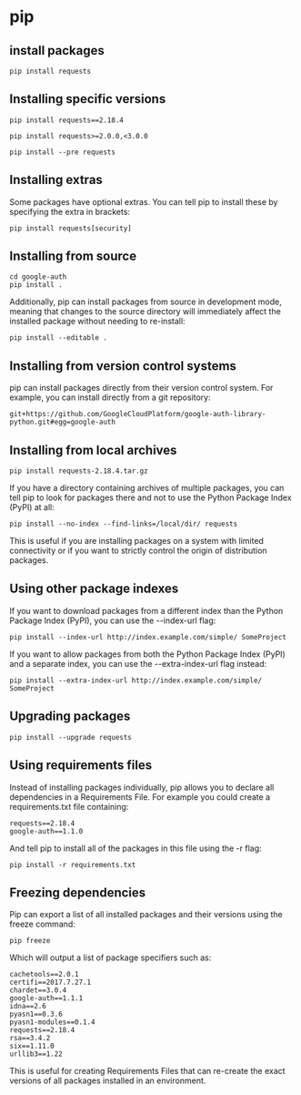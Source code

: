 # pip

## install packages

```
pip install requests
```

## Installing specific versions

```
pip install requests==2.18.4

pip install requests>=2.0.0,<3.0.0

pip install --pre requests
```

## Installing extras

Some packages have optional extras. You can tell pip to install these by specifying the extra in brackets:

```
pip install requests[security]
```

## Installing from source

```
cd google-auth
pip install .
```

Additionally, pip can install packages from source in development mode, meaning that changes to the source directory will immediately affect the installed package without needing to re-install:

```
pip install --editable .
```

## Installing from version control systems

pip can install packages directly from their version control system. For example, you can install directly from a git repository:

```
git+https://github.com/GoogleCloudPlatform/google-auth-library-python.git#egg=google-auth
```

## Installing from local archives

```
pip install requests-2.18.4.tar.gz
```

If you have a directory containing archives of multiple packages, you can tell pip to look for packages there and not to use the Python Package Index (PyPI) at all:

```
pip install --no-index --find-links=/local/dir/ requests
```

This is useful if you are installing packages on a system with limited connectivity or if you want to strictly control the origin of distribution packages.

## Using other package indexes

If you want to download packages from a different index than the Python Package Index (PyPI), you can use the --index-url flag:

```
pip install --index-url http://index.example.com/simple/ SomeProject
```

If you want to allow packages from both the Python Package Index (PyPI) and a separate index, you can use the --extra-index-url flag instead:

```
pip install --extra-index-url http://index.example.com/simple/ SomeProject
```

## Upgrading packages

```
pip install --upgrade requests
```

## Using requirements files

Instead of installing packages individually, pip allows you to declare all dependencies in a Requirements File. For example you could create a requirements.txt file containing:

```
requests==2.18.4
google-auth==1.1.0
```

And tell pip to install all of the packages in this file using the -r flag:

```
pip install -r requirements.txt
```

## Freezing dependencies

Pip can export a list of all installed packages and their versions using the freeze command:

```
pip freeze
```

Which will output a list of package specifiers such as:

```
cachetools==2.0.1
certifi==2017.7.27.1
chardet==3.0.4
google-auth==1.1.1
idna==2.6
pyasn1==0.3.6
pyasn1-modules==0.1.4
requests==2.18.4
rsa==3.4.2
six==1.11.0
urllib3==1.22
```

This is useful for creating Requirements Files that can re-create the exact versions of all packages installed in an environment.
